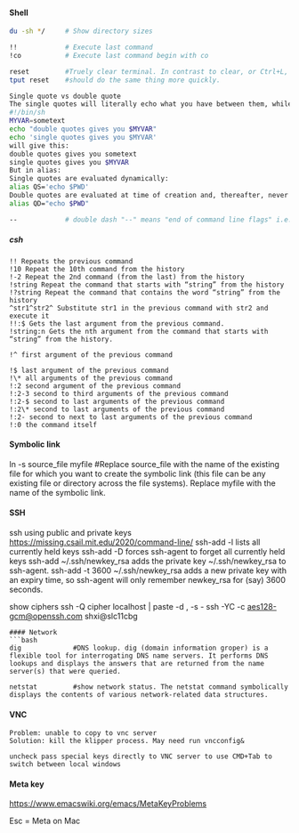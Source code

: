 #### Shell
```bash
du -sh */     # Show directory sizes

!!            # Execute last command
!co           # Execute last command begin with co

reset         #Truely clear terminal. In contrast to clear, or Ctrl+L, reset will actually completely re-initialise the terminal, instead of just clearing the screen. However, it won't re-instantiate the shell (bash). That means that bash's state is the same as before, just as if you were merely clearing the screen.
tput reset    #should do the same thing more quickly.

Single quote vs double quote
The single quotes will literally echo what you have between them, while the double quotes will evaluate variables between them and output the value of the variable. For example, this
#!/bin/sh
MYVAR=sometext
echo "double quotes gives you $MYVAR"
echo 'single quotes gives you $MYVAR'
will give this:
double quotes gives you sometext
single quotes gives you $MYVAR
But in alias:
Single quotes are evaluated dynamically:
alias QS='echo $PWD'
Double quotes are evaluated at time of creation and, thereafter, never changes:
alias QD="echo $PWD"

--            # double dash "--" means "end of command line flags" i.e. it tells the preceding command not to try to parse what comes after command line options.
```
##### csh
```
!! Repeats the previous command
!10 Repeat the 10th command from the history
!-2 Repeat the 2nd command (from the last) from the history
!string Repeat the command that starts with “string” from the history
!?string Repeat the command that contains the word “string” from the history
^str1^str2^ Substitute str1 in the previous command with str2 and execute it
!!:$ Gets the last argument from the previous command.
!string:n Gets the nth argument from the command that starts with “string” from the history.

!^ first argument of the previous command

!$ last argument of the previous command
!\* all arguments of the previous command
!:2 second argument of the previous command
!:2-3 second to third arguments of the previous command
!:2-$ second to last arguments of the previous command
!:2\* second to last arguments of the previous command
!:2- second to next to last arguments of the previous command
!:0 the command itself
```

#### Symbolic link
ln -s source_file myfile    #Replace source_file with the name of the existing file for which you want to create the symbolic link (this file can be any existing file or directory across the file systems). Replace myfile with the name of the symbolic link.

#### SSH
ssh using public and private keys
<https://missing.csail.mit.edu/2020/command-line/>
ssh-add -l lists all currently held keys
ssh-add -D forces ssh-agent to forget all currently held keys
ssh-add ~/.ssh/newkey_rsa adds the private key ~/.ssh/newkey_rsa to ssh-agent.
ssh-add -t 3600 ~/.ssh/newkey_rsa adds a new private key with an expiry time, so ssh-agent will only remember newkey_rsa for (say) 3600 seconds.

show ciphers
ssh -Q cipher localhost | paste -d , -s -
ssh -YC -c aes128-gcm@openssh.com shxi@slc11cbg

```
#### Network
```bash
dig             #DNS lookup. dig (domain information groper) is a flexible tool for interrogating DNS name servers. It performs DNS lookups and displays the answers that are returned from the name server(s) that were queried.

netstat         #show network status. The netstat command symbolically displays the contents of various network-related data structures.
```
#### VNC
```
Problem: unable to copy to vnc server
Solution: kill the klipper process. May need run vncconfig&

uncheck pass special keys directly to VNC server to use CMD+Tab to switch between local windows
```

#### Meta key
<https://www.emacswiki.org/emacs/MetaKeyProblems>

Esc = Meta on Mac
